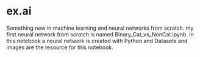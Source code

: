 # ex.ai
Something new in machine learning and neural networks from scratch. my first neural network from scratch is named Binary_Cat_vs_NonCat.ipynb. in this notebook a neural network is created with Python and Datasets and images are the resource for this notebook.

